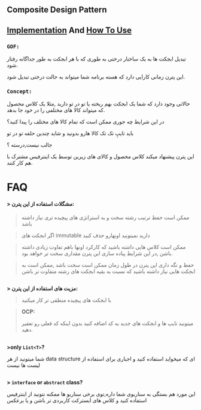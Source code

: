 ﻿## Composite Design Pattern

## [Implementation](./Implementation/CompositeObject.cs) And [How To Use](./UseComposite.cs)


### **`GOF:`**

تبدیل ابجکت ها به یک ساختار درختی به طوری که با هر ابجکت به طور جداگانه رفتار شود.

این پترن زمانی کارایی دارد که هسته برنامه شما میتواند به حالت درختی تبدیل شود.

### **`Concept:`**

حالاتی وجود دارد که شما یک ابجکت بهم ریخته یا تو در تو دارید ,مثلا یک کلاس محصول که میتواند کالا های مختلفی را در خود جا بدهد.

در این شرایط چه جوری ممکن است که تمام کالا های مختلف را پیدا کنید؟

باید تایپِ تک تک کالا هارو بدونید و شاید چندین حلقه تو در تو

جالب نیست,درسته ؟

این پترن پیشنهاد میکند کلاس محصول و کالای های زیرین توسط یک اینترفیس مشترک با هم کار کنند.


# FAQ 

#### **> مشگلات استفاده از این پترن:**

>ممکن است حفظ ترتیب رشته سخت و به استراتژی های پیچیده تری نیاز داشته باشد

>اگر ابجکت های immutable دارید نمیتونید اونهارو حذف کنید

>ممکن است کلاس هایی داشته باشید که کارکرد اونها باهم تفاوت زیادی داشته باشن ,در این شرایط پیاده سازی این پترن مقداری سخت تر خواهد بود.

>حفظ و نگه داری این پترن در طول زمان ممکن است سخت باشد ,ممکن است به ابجکت هایی نیاز داشته باشید که نسبت به بقیه ابجکت های رشته متفاوت تر باشن

## 

**> مزیت های استفاده از این پترن:**

> با ابجکت های پیچیده منطقی تر کار میکنید

>**OCP:**
>
> میتونید تایپ ها و ابجکت های جدید به کد اضافه کنید بدون اینکه کد فعلی رو تعقیر دهید.


##

**>only `List<T>`?**

شما میتونید از هر data structure ای که میخواید استفاده کنید و اجباری برای استفاده از لیست ها نیست
##

**> `interface` or `abstract` class?**

این مورد هم بستگی به سناریوی شما داره,توی برخی سناریو ها ممکنه نتونید از اینترفیس استفاده کنید و کلاس های ابسترکت کاربردی تر باشن و یا برعکس

##

